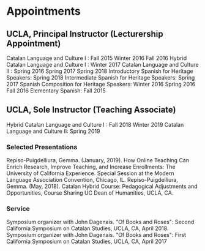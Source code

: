 
# Appointments

## UCLA, Principal Instructor (Lecturership Appointment)

Catalan Language and Culture I : Fall 2015 Winter 2016 Fall 2016
Hybrid Catalan Language and Culture I  : Winter 2017 
Catalan Language and Culture II : Spring 2016 Spring 2017 Spring 2018
Introductory Spanish for Heritage Speakers: Spring 2018 
 Intermediate Spanish for Heritage Speakers:  Spring 2017 
 Spanish Composition for Heritage Speakers: Winter 2016  Spring 2016 Fall 2016 
 Elementary Spanish: Fall 2015 

## UCLA, Sole Instructor (Teaching Associate)
Hybrid Catalan Language and Culture I : Fall 2018  Winter 2019
Catalan Language and Culture II: Spring 2019

### Selected Presentations
Repiso-Puigdelliura, Gemma. (January, 2019). How Online Teaching Can Enrich Research, Improve Teaching, and Increase Enrollments: The University of California Experience. Special Session at the Modern Language Association Convention, Chicago, IL. 
Repiso-Puigdelliura, Gemma. (May, 2018). Catalan Hybrid Course: Pedagogical Adjustments and Opportunities, Course Sharing UC Dean of Humanities, UCLA, CA.

### Service
Symposium organizer with John Dagenais. "Of Books and Roses": Second California Symposium on Catalan Studies, UCLA, CA, April 2018.
Symposium organizer with John Dagenais. "Of Books and Roses": First California Symposium on Catalan Studies, UCLA, CA, April 2017
  
